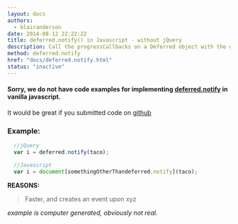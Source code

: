 ```yaml
---
layout: docs
authors:
  - blairanderson
date: 2014-08-12 22:22:22
title: deferred.notify() in Javascript - without jQuery
description: Call the progressCallbacks on a Deferred object with the given args.
method: deferred.notify
href: "docs/deferred.notify.html"
status: "inactive"
---
```


#### Sorry, we do not have code examples for implementing [deferred.notify](http://api.jquery.com/deferred.notify/) in vanilla javascript.

It would be great if you submitted code on [github](https://github.com/blairanderson/without-jquery/blob/master/docs/deferred.notify.md)

### Example:

```javascript
  //jQuery
  var i = deferred.notify(taco);

  //Javascript
  var i = document[somethingOtherThandeferred.notify](taco);

```

**REASONS:**
> Faster, and creates an event upon xyz

*example is computer generated, obviously not real.*

